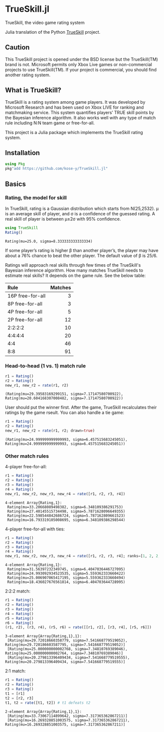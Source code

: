 # TrueSkill.jl

TrueSkill, the video game rating system

Julia translation of the Python [TrueSkill](https://trueskill.org) project.

## Caution

This TrueSkill project is opened under the BSD license but the
TrueSkill(TM) brand is not. Microsoft permits only Xbox Live games or
non-commercial projects to use TrueSkill(TM). If your project is
commercial, you should find another rating system.

## What is TrueSkill?

TrueSkill is a rating system among game players. It was developed by Microsoft Research and has been used on Xbox LIVE for ranking and matchmaking service. This system quantifies players’ TRUE skill points by the Bayesian inference algorithm. It also works well with any type of match rule including N:N team game or free-for-all.

This project is a Julia package which implements the TrueSkill rating system.

## Installation

```julia
using Pkg
pkg"add https://github.com/kose-y/TrueSkill.jl"
```

## Basics

### Rating, the model for skill
In TrueSkill, rating is a Gaussian distribution which starts from N(25,2532). μ is an average skill of player, and σ is a confidence of the guessed rating. A real skill of player is between μ±2σ with 95% confidence.



```julia
using TrueSkill
Rating()
```




    Rating(mu=25.0, sigma=8.333333333333334)



If some player’s rating is higher β than another player’s, the player may have about a 76% chance to beat the other player. The default value of β is 25/6.

Ratings will approach real skills through few times of the TrueSkill's Bayesian inference algorithm. How many matches TrueSkill needs to estimate real skills? It depends on the game rule. See the below table:

| Rule | Matches |
|:---|---:|
| 16P free-for-all | 3 |
| 8P free-for-all | 3 |
| 4P free-for-all | 5 |
| 2P free-for-all | 12 |
| 2:2:2:2 | 10 |
| 4:4:4:4 | 20 |
| 4:4 | 46 |
| 8:8 | 91 |


### Head-to-head (1 vs. 1) match rule


```julia
r1 = Rating()
r2 = Rating()
new_r1, new_r2 = rate(r1, r2)
```




    (Rating(mu=29.39583169299151, sigma=7.17147580700922), Rating(mu=20.604168307008482, sigma=7.17147580700922))



User should put the winner first. After the game, TrueSkill recalculates their ratings by the game rseult. You can also handle a tie game:


```julia
r1 = Rating()
r2 = Rating()
new_r1, new_r2 = rate(r1, r2; drawn=true)
```




    (Rating(mu=24.999999999999993, sigma=6.457515683245051), Rating(mu=24.999999999999993, sigma=6.457515683245051))



### Other match rules

4-player free-for-all:


```julia
r1 = Rating()
r2 = Rating()
r3 = Rating()
r4 = Rating()
new_r1, new_r2, new_r3, new_r4 = rate([r1, r2, r3, r4])
```




    4-element Array{Rating,1}:
     Rating(mu=33.20668089498382, sigma=6.348109386291753)
     Rating(mu=27.40145515734498, sigma=5.7871628096649355)
     Rating(mu=22.598544842686724, sigma=5.787162809661523)
     Rating(mu=16.793319105008695, sigma=6.348109386298544)



4-player free-for-all with ties:


```julia
r1 = Rating()
r2 = Rating()
r3 = Rating()
r4 = Rating()
new_r1, new_r2, new_r3, new_r4 = rate([r1, r2, r3, r4]; ranks=[1, 2, 2, 4])
```




    4-element Array{Rating,1}:
     Rating(mu=31.56397232349745, sigma=6.4047036446727095)
     Rating(mu=24.993092934523535, sigma=5.559362333660422)
     Rating(mu=25.006907065417195, sigma=5.559362333660494)
     Rating(mu=18.436027676561814, sigma=6.404703644728995)



2:2:2 match:


```julia
r1 = Rating()
r2 = Rating()
r3 = Rating()
r4 = Rating()
r5 = Rating()
r6 = Rating()
(r1, r2), (r3, r4), (r5, r6) = rate([[r1, r2], [r3, r4], [r5, r6]])
```




    3-element Array{Array{Rating,1},1}:
     [Rating(mu=29.72018660358779, sigma=7.541668779519052), Rating(mu=29.720186603587795, sigma=7.541668779519052)]
     [Rating(mu=25.000000000002768, sigma=7.34810769389046), Rating(mu=25.000000000002764, sigma=7.34810769389046)]
     [Rating(mu=20.279813396409434, sigma=7.541668779519555), Rating(mu=20.279813396409434, sigma=7.541668779519555)]



2:1 match:


```julia
r1 = Rating()
r2 = Rating()
r3 = Rating()
t1 = [r1]
t2 = [r2, r3]
t1, t2 = rate([t1, t2]) # t1 defeats t2
```




    2-element Array{Array{Rating,1},1}:
     [Rating(mu=33.73067114899642, sigma=7.317365362867211)]
     [Rating(mu=16.269328851003575, sigma=7.317365362867211), Rating(mu=16.269328851003575, sigma=7.317365362867211)]



